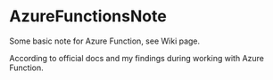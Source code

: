 # AzureFunctionsNote
Some basic note for Azure Function, see Wiki page.

According to official docs and my findings during working with Azure Function.
